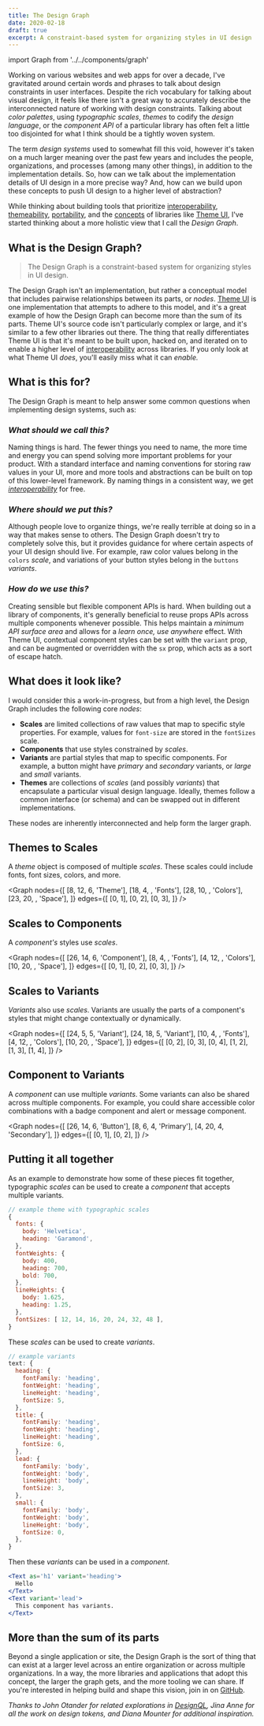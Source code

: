 ```yaml
---
title: The Design Graph
date: 2020-02-18
draft: true
excerpt: A constraint-based system for organizing styles in UI design
---
```


import Graph from '../../components/graph'


Working on various websites and web apps for over a decade,
I've gravitated around certain words and phrases to talk about design constraints in user interfaces.
Despite the rich vocabulary for talking about visual design,
it feels like there isn't a great way to accurately describe the interconnected nature of working with design constraints.
Talking about *color palettes*, using *typographic scales*,
*themes* to codify the *design language*,
or the *component API* of a particular library has often felt a little too disjointed for what I think should be a tightly woven system.

The term *design systems* used to somewhat fill this void, however it's taken on a much larger meaning over the past few years
and includes the people, organizations, and processes (among many other things), in addition to the implementation details.
So, how can we talk about the implementation details of UI design in a more precise way?
And, how can we build upon these concepts to push UI design to a higher level of abstraction?

While thinking about building tools that prioritize [interoperability](/blog/interoperability), [themeability](/blog/themeability), [portability](/blog/portability), and the [concepts](/blog/a-conceptual-look-at-theming) of libraries like [Theme UI][],
I've started thinking about a more holistic view that I call the *Design Graph*.


## What is the Design Graph?

> The Design Graph is a constraint-based system for organizing styles in UI design.

The Design Graph isn't an implementation, but rather a conceptual model
that includes pairwise relationships between its parts, or *nodes*.
[Theme UI][] is one implementation that attempts to adhere to this model,
and it's a great example of how the Design Graph can become more than the sum of its parts.
Theme UI's source code isn't particularly complex or large, and it's similar to a few other libraries out there.
The thing that really differentiates Theme UI is that it's meant to be built upon, hacked on, and iterated on to enable a higher level of
[interoperability][] across libraries.
If you only look at what Theme UI *does*, you'll easily miss what it can *enable.*

## What is this for?

The Design Graph is meant to help answer some common questions when implementing design systems, such as:

### *What should we call this?*

Naming things is hard.
The fewer things you need to name, the more time and energy you can spend solving more important problems for your product.
With a standard interface and naming conventions for storing raw values in your UI,
more and more tools and abstractions can be built on top of this lower-level framework.
By naming things in a consistent way, we get *[interoperability][]* for free.

### *Where should we put this?*

Although people love to organize things, we're really terrible at doing so in a way that makes sense to others.
The Design Graph doesn't try to completely solve this, but it provides guidance for where certain aspects of your UI design should live.
For example, raw color values belong in the `colors` *scale*, and variations of your button styles belong in the `buttons` *variants*.

### *How do we use this?*

Creating sensible but flexible component APIs is hard.
When building out a library of components, it's generally beneficial to reuse props APIs across multiple components whenever possible.
This helps maintain a *minimum API surface area* and allows for a *learn once, use anywhere* effect.
With Theme UI,
contextual component styles can be set with the `variant` prop, and can be augmented or overridden with the `sx` prop, which acts as a sort of escape hatch.


## What does it look like?

I would consider this a work-in-progress, but from a high level, the Design Graph includes the following core *nodes*:

- **Scales** are limited collections of raw values that map to specific style properties.
  For example, values for `font-size` are stored in the `fontSizes` scale.
- **Components** that use styles constrained by *scales*.
- **Variants** are partial styles that map to specific components.
  For example, a button might have *primary* and *secondary* variants, or *large* and *small* variants.
- **Themes** are collections of *scales* (and possibly *variants*) that encapsulate a particular visual design language.
  Ideally, themes follow a common interface (or schema) and can be swapped out in different implementations.

These nodes are inherently interconnected and help form the larger graph.

## Themes to Scales

A *theme* object is composed of multiple *scales*. These scales could include fonts, font sizes, colors, and more.

<Graph
  nodes={[
    [8, 12, 6, 'Theme'],
    [18, 4, , 'Fonts'],
    [28, 10, , 'Colors'],
    [23, 20, , 'Space'],
  ]}
  edges={[
    [0, 1],
    [0, 2],
    [0, 3],
  ]}
/>

## Scales to Components

A *component's* styles use *scales*.

<Graph
  nodes={[
    [26, 14, 6, 'Component'],
    [8, 4, , 'Fonts'],
    [4, 12, , 'Colors'],
    [10, 20, , 'Space'],
  ]}
  edges={[
    [0, 1],
    [0, 2],
    [0, 3],
  ]}
/>

## Scales to Variants

*Variants* also use *scales*.
Variants are usually the parts of a component's styles that might change contextually or dynamically.

<Graph
  nodes={[
    [24, 5, 5, 'Variant'],
    [24, 18, 5, 'Variant'],
    [10, 4, , 'Fonts'],
    [4, 12, , 'Colors'],
    [10, 20, , 'Space'],
  ]}
  edges={[
    [0, 2],
    [0, 3],
    [0, 4],
    [1, 2],
    [1, 3],
    [1, 4],
  ]}
/>


## Component to Variants

A *component* can use multiple *variants*. Some variants can also be shared across multiple components.
For example, you could share accessible color combinations with a badge component and alert or message component.

<Graph
  nodes={[
    [26, 14, 6, 'Button'],
    [8, 6, 4, 'Primary'],
    [4, 20, 4, 'Secondary'],
  ]}
  edges={[
    [0, 1],
    [0, 2],
  ]}
/>

## Putting it all together

As an example to demonstrate how some of these pieces fit together, typographic *scales* can be used to create a *component* that accepts multiple variants.

```js
// example theme with typographic scales
{
  fonts: {
    body: 'Helvetica',
    heading: 'Garamond',
  },
  fontWeights: {
    body: 400,
    heading: 700,
    bold: 700,
  },
  lineHeights: {
    body: 1.625,
    heading: 1.25,
  },
  fontSizes: [ 12, 14, 16, 20, 24, 32, 48 ],
}
```

These *scales* can be used to create *variants*.

```js
// example variants
text: {
  heading: {
    fontFamily: 'heading',
    fontWeight: 'heading',
    lineHeight: 'heading',
    fontSize: 5,
  },
  title: {
    fontFamily: 'heading',
    fontWeight: 'heading',
    lineHeight: 'heading',
    fontSize: 6,
  },
  lead: {
    fontFamily: 'body',
    fontWeight: 'body',
    lineHeight: 'body',
    fontSize: 3,
  },
  small: {
    fontFamily: 'body',
    fontWeight: 'body',
    lineHeight: 'body',
    fontSize: 0,
  },
}
```

Then these *variants* can be used in a *component*.

```jsx
<Text as='h1' variant='heading'>
  Hello
</Text>
<Text variant='lead'>
  This component has variants.
</Text>
```

## More than the sum of its parts

Beyond a single application or site, the Design Graph is the sort of thing that can exist at a larger level across an entire organization or across multiple organizations.
In a way, the more libraries and applications that adopt this concept, the larger the graph gets,
and the more tooling we can share.
If you're interested in helping build and shape this vision, join in on [GitHub](https://github.com/system-ui/theme-ui).

*Thanks to John Otander for related explorations in [DesignQL][], Jina Anne for all the work on design tokens, and Diana Mounter for additional inspiration.*

[theme ui]: https://theme-ui.com
[specification]: https://theme-ui.com/theme-spec
[interoperability]: /blog/interoperability
[designql]: https://github.com/system-ui/designql

<!--

- duplicative/bespoke work
- disconnectedness

- Questions and Answers
- Theme UI as an implementation
- More than the sum of its parts
- Help us define what a complete design graph could look like

- What should we call this?
- Where do we put this?
- How do we use this?
- Unified theory
- Variables tend to be flat key/value pairs
- Lacks the nuance and contextually descriptive language
- Theme UI is an implementation
- Theme UI is more than the sum of its parts
- Someone could take the concept of the Design Graph, change some of the naming conventions and ruin the concept
- The Design Graph is larger than the sum of its parts
- Why? Interoperability

- pairwise relationships

-->

<!-- **Make this less about language and more about implementation** -->
<!--
Working on various websites and web apps for over a decade,
I've accumulated certain words and phrases that I use to talk about working with design constraints and user interfaces.
Despite the many ways people describe things,
it often feels like there's a lack of vocabulary to accurately describe the interconnected nature of all these pieces.
Talking about *color palettes*, using *scales* as design constraints,
*themes* to codify the design language of a UI design system,
or the *component API* of a particular library has often felt a little too disjointed for what I think should be a tightly woven system.
The term *design systems* used to somewhat fill this void, however it's taken on a much larger meaning over the past few years
and tends to imply the people, organizations, and processes (among many other things), in addition to the implementation details.
So, how can we talk about the implementation details of UI design in a more precise way?
And, how can we build upon these concepts to push UI design to a higher level of abstraction?

What started out as an attempt to create a [specification][] for one piece of the puzzle,
has evolved into what I've started calling *The Design Graph*.
-->
<!--
Working on UI design and design systems for over a decade,
I've built up a vocabulary for describing some of the concepts and implementation details around working with design constraints.
I've accumulated a lexicon for describing some of the concepts around designing with constraints.
-->


<!--
<Graph
  nodes={[
    [4, 12, 4, 'Theme'],
    [12, 3, 3, 'Scale'],
    [12, 12, 3, 'Scale'],
    [12, 21, 3, 'Scale'],
    [22, 4, 4, 'Variant'],
    [22, 20, 4, 'Variant'],
    [27, 12, 5, 'Component'],
  ]}
  edges={[
    [0, 1],
    [0, 2],
    [0, 3],
    [1, 4],
    [2, 4],
    [3, 4],
    [1, 5],
    [2, 5],
    [3, 5],
    [4, 6],
    [5, 6],
  ]}
/>

<Graph
  nodes={[
    [4, 8],
    [6, 20],
    [20, 14],
    [24, 6],
    [28, 20],
  ]}
  edges={[
    [0, 1],
    [0, 2],
    [1, 2],
    [2, 3],
    [2, 4],
  ]}
/>
-->
